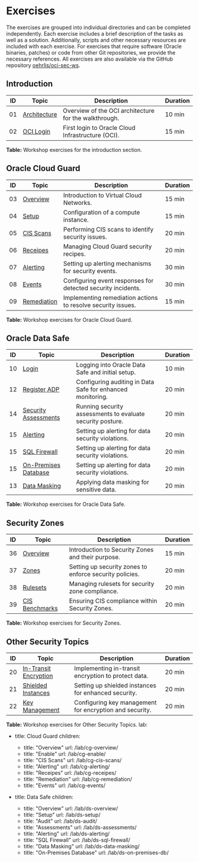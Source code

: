 <!-- markdownlint-disable MD025 -->
<!-- markdownlint-disable MD013 -->
<!-- markdownlint-disable MD051 -->
<!-- markdownlint-configure-file { "MD013": { "tables": false } } -->
# Exercises

The exercises are grouped into individual directories and can be completed independently. Each exercise includes a brief description of the tasks as well as a solution. Additionally, scripts and other necessary resources are included with each exercise. For exercises that require software (Oracle binaries, patches) or code from other Git repositories, we provide the necessary references. All exercises are also available via the GitHub repository [oehrlis/oci-sec-ws](https://github.com/oehrlis/oci-sec-ws).

## Introduction

| ID  | Topic                            | Description                                             | Duration |
|-----|----------------------------------|---------------------------------------------------------|----------|
| 01  | [Architecture](#architektur)     | Overview of the OCI architecture for the walkthrough.    | 10 min   |
| 02  | [OCI Login](#oci-konsole-login)  | First login to Oracle Cloud Infrastructure (OCI).        | 15 min   |

**Table:** Workshop exercises for the introduction section.

## Oracle Cloud Guard

| ID  | Topic                                                   | Description                                                 | Duration |
|-----|---------------------------------------------------------|-------------------------------------------------------------|----------|
| 03  | [Overview](#vcn-basics)                                 | Introduction to Virtual Cloud Networks.                      | 15 min   |
| 04  | [Setup](#simple-compute-instance)                       | Configuration of a compute instance.                         | 15 min   |
| 05  | [CIS Scans](#cis-scans)                                 | Performing CIS scans to identify security issues.            | 20 min   |
| 06  | [Receipes](#receipes)                                   | Managing Cloud Guard security recipes.                       | 20 min   |
| 07  | [Alerting](#alerting)                                   | Setting up alerting mechanisms for security events.          | 30 min   |
| 08  | [Events](#events)                                       | Configuring event responses for detected security incidents. | 30 min   |
| 09  | [Remediation](#remediation)                             | Implementing remediation actions to resolve security issues. | 15 min   |

**Table:** Workshop exercises for Oracle Cloud Guard.

## Oracle Data Safe

| ID  | Topic                                                   | Description                                                   | Duration |
|-----|---------------------------------------------------------|----------------------------------------------------------------|----------|
| 10  | [Login](#data-safe-login)                               | Logging into Oracle Data Safe and initial setup.                | 10 min   |
| 12  | [Register ADP](#data-safe-audit)                         | Configuring auditing in Data Safe for enhanced monitoring.      | 20 min   |
| 14  | [Security Assessments](#security-assessments)           | Running security assessments to evaluate security posture.      | 20 min   |
| 15  | [Alerting](#data-safe-alerting)                         | Setting up alerting for data security violations.               | 20 min   |
| 15  | [SQL Firewall](#data-safe-alerting)                         | Setting up alerting for data security violations.               | 20 min   |
| 15  | [On-Premises Database](#data-safe-alerting)                         | Setting up alerting for data security violations.               | 20 min   |
| 13  | [Data Masking](#data-masking)                           | Applying data masking for sensitive data.                       | 20 min   |

**Table:** Workshop exercises for Oracle Data Safe.

## Security Zones

| ID  | Topic                                                   | Description                                                   | Duration |
|-----|---------------------------------------------------------|----------------------------------------------------------------|----------|
| 36  | [Overview](#security-zones-overview)                    | Introduction to Security Zones and their purpose.               | 15 min   |
| 37  | [Zones](#security-zones-setup)                          | Setting up security zones to enforce security policies.         | 20 min   |
| 38  | [Rulesets](#security-zones-rulesets)                    | Managing rulesets for security zone compliance.                 | 20 min   |
| 39  | [CIS Benchmarks](#security-zones-cis)                   | Ensuring CIS compliance within Security Zones.                  | 20 min   |

**Table:** Workshop exercises for Security Zones.

## Other Security Topics

| ID  | Topic                                                   | Description                                                   | Duration |
|-----|---------------------------------------------------------|----------------------------------------------------------------|----------|
| 20  | [In-Transit Encryption](#in-transit-encryption)         | Implementing in-transit encryption to protect data.             | 20 min   |
| 21  | [Shielded Instances](#shielded-instances)               | Setting up shielded instances for enhanced security.            | 20 min   |
| 22  | [Key Management](#key-management)                       | Configuring key management for encryption and security.         | 20 min   |

**Table:** Workshop exercises for Other Security Topics.
lab:


  - title: Cloud Guard
    children:
      - title: "Overview"
        url: /lab/cg-overview/
      - title: "Enable"
        url: /lab/cg-enable/
      - title: "CIS Scans"
        url: /lab/cg-cis-scans/
      - title: "Alerting"
        url: /lab/cg-alerting/
      - title: "Receipes"
        url: /lab/cg-receipes/
      - title: "Remediation"
        url: /lab/cg-remediation/
      - title: "Events"
        url: /lab/cg-events/

  - title: Data Safe
    children:
      - title: "Overview"
        url: /lab/ds-overview/
      - title: "Setup"
        url: /lab/ds-setup/
      - title: "Audit"
        url: /lab/ds-audit/
      - title: "Assessments"
        url: /lab/ds-assessments/
      - title: "Alerting"
        url: /lab/ds-alerting/
      - title: "SQL Firewall"
        url: /lab/ds-sql-firewall/
      - title: "Data Masking"
        url: /lab/ds-data-masking/
      - title: "On-Premises Database"
        url: /lab/ds-on-premises-db/